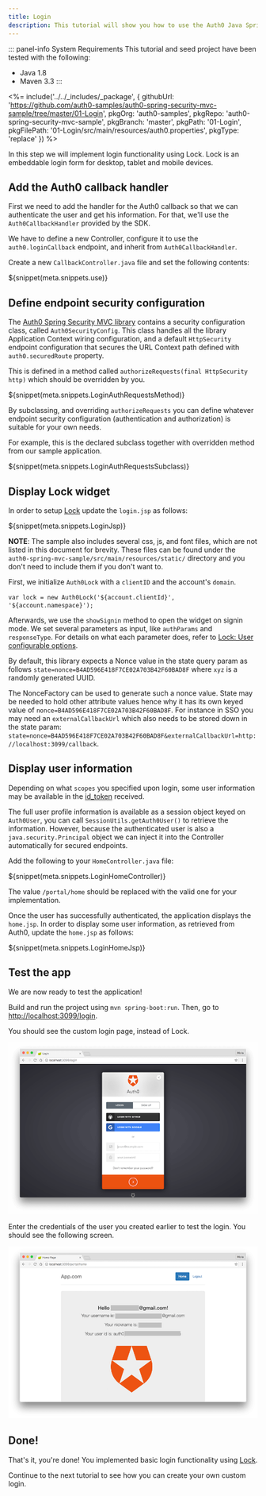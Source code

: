 ```yaml
---
title: Login
description: This tutorial will show you how to use the Auth0 Java Spring Security MVC SDK to add authentication and authorization to your web app.
---
```


::: panel-info System Requirements
This tutorial and seed project have been tested with the following:

* Java 1.8
* Maven 3.3
:::

<%= include('../../_includes/_package', {
githubUrl: 'https://github.com/auth0-samples/auth0-spring-security-mvc-sample/tree/master/01-Login',
pkgOrg: 'auth0-samples',
pkgRepo: 'auth0-spring-security-mvc-sample',
pkgBranch: 'master',
pkgPath: '01-Login',
pkgFilePath: '01-Login/src/main/resources/auth0.properties',
pkgType: 'replace'
}) %>

In this step we will implement login functionality using Lock. Lock is an embeddable login form for desktop, tablet and mobile devices.


## Add the Auth0 callback handler

First we need to add the handler for the Auth0 callback so that we can authenticate the user and get his information. For that, we'll use the `Auth0CallbackHandler` provided by the SDK.

We have to define a new Controller, configure it to use the `auth0.loginCallback` endpoint, and inherit from `Auth0CallbackHandler`.

Create a new `CallbackController.java` file and set the following contents:

${snippet(meta.snippets.use)}


## Define endpoint security configuration

The [Auth0 Spring Security MVC library](https://github.com/auth0/auth0-spring-security-mvc) contains a security configuration class, called `Auth0SecurityConfig`. This class handles all the library Application Context wiring configuration, and a default `HttpSecurity` endpoint configuration that secures the URL Context path defined with `auth0.securedRoute` property.

This is defined in a method called `authorizeRequests(final HttpSecurity http)` which should be overridden by you.

${snippet(meta.snippets.LoginAuthRequestsMethod)}

By subclassing, and overriding `authorizeRequests` you can define whatever endpoint security configuration (authentication and authorization) is suitable for your own needs.

For example, this is the declared subclass together with overridden method from our sample application.

${snippet(meta.snippets.LoginAuthRequestsSubclass)}


## Display Lock widget

In order to setup [Lock](/libraries/lock) update the `login.jsp` as follows:

${snippet(meta.snippets.LoginJsp)}

__NOTE__: The sample also includes several css, js, and font files, which are not listed in this document for brevity. These files can be found under the `auth0-spring-mvc-sample/src/main/resources/static/` directory and you don't need to include them if you don't want to.

First, we initialize `Auth0Lock` with a `clientID` and the account's `domain`.

```
var lock = new Auth0Lock('${account.clientId}', '${account.namespace}');
```

Afterwards, we use the `showSignin` method to open the widget on signin mode. We set several parameters as input, like `authParams` and `responseType`. For details on what each parameter does, refer to [Lock: User configurable options](/libraries/lock/customization).

By default, this library expects a Nonce value in the state query param as follows `state=nonce=B4AD596E418F7CE02A703B42F60BAD8F` where `xyz` is a randomly generated UUID.

The NonceFactory can be used to generate such a nonce value. State may be needed to hold other attribute values hence why it has its own keyed value of `nonce=B4AD596E418F7CE02A703B42F60BAD8F`. For instance in SSO you may need an `externalCallbackUrl` which also needs to be stored down in the state param: `state=nonce=B4AD596E418F7CE02A703B42F60BAD8F&externalCallbackUrl=http://localhost:3099/callback`.


## Display user information

Depending on what `scopes` you specified upon login, some user information may be available in the [id_token](/tokens#auth0-id_token-jwt-) received.

The full user profile information is available as a session object keyed on `Auth0User`, you can call `SessionUtils.getAuth0User()` to retrieve the information. However, because the authenticated user is also a `java.security.Principal` object we can inject it into the Controller automatically for secured endpoints.

Add the following to your `HomeController.java` file:

${snippet(meta.snippets.LoginHomeController)}

The value `/portal/home` should be replaced with the valid one for your implementation.

Once the user has successfully authenticated, the application displays the `home.jsp`. In order to display some user information, as retrieved from Auth0, update the `home.jsp` as follows:

${snippet(meta.snippets.LoginHomeJsp)}

## Test the app

We are now ready to test the application! 

Build and run the project using `mvn spring-boot:run`. Then, go to [http://localhost:3099/login](http://localhost:3099/login).

You should see the custom login page, instead of Lock.

![Lock Login](/media/articles/java/lock_login_form.png)

Enter the credentials of the user you created earlier to test the login. You should see the following screen.

![Lock Login](/media/articles/java/lock_user_info.png)

## Done!

That's it, you're done! You implemented basic login functionality using [Lock](/libraries/lock). 

Continue to the next tutorial to see how you can create your own custom login.

